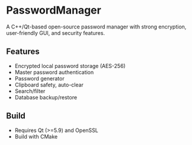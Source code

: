 # PasswordManager

A C++/Qt-based open-source password manager with strong encryption, user-friendly GUI, and security features.

## Features

- Encrypted local password storage (AES-256)
- Master password authentication
- Password generator
- Clipboard safety, auto-clear
- Search/filter
- Database backup/restore

## Build

- Requires Qt (>=5.9) and OpenSSL
- Build with CMake
